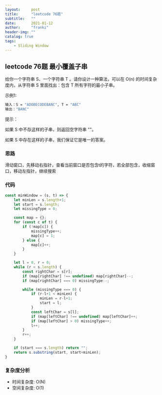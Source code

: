 ```yaml
---
layout:     post
title:      "leetcode 76题"
subtitle:   ""
date:       2021-01-12
author:     "franki"
header-img: ""
catalog: true
tags:
    - Sliding Window
---
```


## leetcode 76题 最小覆盖子串

给你一个字符串 S、一个字符串 T 。请你设计一种算法，可以在 O(n) 的时间复杂度内，从字符串 S 里面找出：包含 T 所有字符的最小子串。

示例1:

```bash
输入：S = "ADOBECODEBANC", T = "ABC"
输出："BANC"
```

提示：

如果 S 中不存这样的子串，则返回空字符串 ""。

如果 S 中存在这样的子串，我们保证它是唯一的答案。

### 思路

滑动窗口，先移动右指针，查看当前窗口是否包含t的字符，若全部包含，收缩窗口，移动左指针，继续搜索

### 代码

```js
const minWindow = (s, t) => {
    let minLen = s.length+1;
    let start = s.length;
    let missingType = 0;

    const map = {};
    for (const c of t) {
        if (!map[c]) {
            missingType++;
            map[c] = 1;
        } else {
            map[c]++;
        }
    }

    let l = 0, r = 0;
    while (r < s.length) {
        const rightChar = s[r];
        if (map[rightChar] !== undefined) map[rightChar]--;
        if (map[rightChar] === 0) missingType--;

        while (missingType === 0) {
            if (r-l+1 < minLen) {
                minLen = r-l+1;
                start = l;
            }
            const leftChar = s[l];
            if (map[leftChar] !== undefined) map[leftChar]++;
            if (map[leftChar] > 0) missingType++;
            l++;
        }
        r++;
    }

    if (start === s.length) return "";
    return s.substring(start, start+minLen);
}
```

### 复杂度分析

- 时间复杂度: O(N)
- 空间复杂度: O(1)
